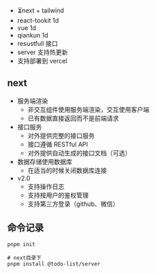 - ⏳next + tailwind
- react-tookit 1d
- vue 1d
- qiankun 1d
- resustfull 接口
- server 支持热更新
- 支持部署到 vercel

## next

- 服务端渲染
  - 非交互组件使用服务端渲染，交互使用客户端
  - 已有数据直接返回而不是前端请求
- 接口服务
  - 对外提供完整的接口服务
  - 接口遵循 RESTful API
  - 对外提供自动生成的接口文档（可选）
- 数据存储使用数据库
  - 在适当的时候关闭数据库连接
- v2.0
  - 支持操作日志
  - 支持按用户的鉴权管理
  - 支持第三方登录（github、微信）

## 命令记录

```shell
pnpm init

# next目录下
pnpm install @todo-list/server
```
